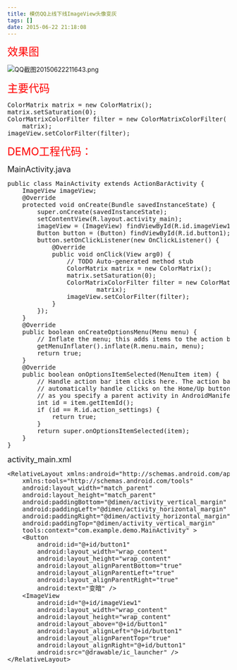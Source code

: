 ```yaml
---
title: 模仿QQ上线下线ImageView头像变灰
tags: []
date: 2015-06-22 21:18:08
---
```


<span style="font-size: 24px; color: rgb(255, 0, 0);">效果图</span>

![QQ截图20150622211643.png](http://www.mandroid.cn/zb_users/upload/2015/06/201506221434979262141789.png "201506221434979262141789.png")

<span style="font-size: 24px; color: rgb(255, 0, 0);">主要代码</span>
<pre class="brush:java;toolbar:false">ColorMatrix&nbsp;matrix&nbsp;=&nbsp;new&nbsp;ColorMatrix();
matrix.setSaturation(0);
ColorMatrixColorFilter&nbsp;filter&nbsp;=&nbsp;new&nbsp;ColorMatrixColorFilter(
&nbsp;&nbsp;&nbsp;&nbsp;matrix);
imageView.setColorFilter(filter);</pre>

<span style="font-size: 24px; color: rgb(255, 0, 0);">DEMO工程代码：</span>

<span style="font-size: 18px;">MainActivity.java</span><span style="font-size: 24px;">
</span>
<pre class="brush:java;toolbar:false">public&nbsp;class&nbsp;MainActivity&nbsp;extends&nbsp;ActionBarActivity&nbsp;{
&nbsp;&nbsp;&nbsp;&nbsp;ImageView&nbsp;imageView;
&nbsp;&nbsp;&nbsp;&nbsp;@Override
&nbsp;&nbsp;&nbsp;&nbsp;protected&nbsp;void&nbsp;onCreate(Bundle&nbsp;savedInstanceState)&nbsp;{
&nbsp;&nbsp;&nbsp;&nbsp;&nbsp;&nbsp;&nbsp;&nbsp;super.onCreate(savedInstanceState);
&nbsp;&nbsp;&nbsp;&nbsp;&nbsp;&nbsp;&nbsp;&nbsp;setContentView(R.layout.activity_main);
&nbsp;&nbsp;&nbsp;&nbsp;&nbsp;&nbsp;&nbsp;&nbsp;imageView&nbsp;=&nbsp;(ImageView)&nbsp;findViewById(R.id.imageView1);
&nbsp;&nbsp;&nbsp;&nbsp;&nbsp;&nbsp;&nbsp;&nbsp;Button&nbsp;button&nbsp;=&nbsp;(Button)&nbsp;findViewById(R.id.button1);
&nbsp;&nbsp;&nbsp;&nbsp;&nbsp;&nbsp;&nbsp;&nbsp;button.setOnClickListener(new&nbsp;OnClickListener()&nbsp;{
&nbsp;&nbsp;&nbsp;&nbsp;&nbsp;&nbsp;&nbsp;&nbsp;&nbsp;&nbsp;&nbsp;&nbsp;@Override
&nbsp;&nbsp;&nbsp;&nbsp;&nbsp;&nbsp;&nbsp;&nbsp;&nbsp;&nbsp;&nbsp;&nbsp;public&nbsp;void&nbsp;onClick(View&nbsp;arg0)&nbsp;{
&nbsp;&nbsp;&nbsp;&nbsp;&nbsp;&nbsp;&nbsp;&nbsp;&nbsp;&nbsp;&nbsp;&nbsp;&nbsp;&nbsp;&nbsp;&nbsp;//&nbsp;TODO&nbsp;Auto-generated&nbsp;method&nbsp;stub
&nbsp;&nbsp;&nbsp;&nbsp;&nbsp;&nbsp;&nbsp;&nbsp;&nbsp;&nbsp;&nbsp;&nbsp;&nbsp;&nbsp;&nbsp;&nbsp;ColorMatrix&nbsp;matrix&nbsp;=&nbsp;new&nbsp;ColorMatrix();
&nbsp;&nbsp;&nbsp;&nbsp;&nbsp;&nbsp;&nbsp;&nbsp;&nbsp;&nbsp;&nbsp;&nbsp;&nbsp;&nbsp;&nbsp;&nbsp;matrix.setSaturation(0);
&nbsp;&nbsp;&nbsp;&nbsp;&nbsp;&nbsp;&nbsp;&nbsp;&nbsp;&nbsp;&nbsp;&nbsp;&nbsp;&nbsp;&nbsp;&nbsp;ColorMatrixColorFilter&nbsp;filter&nbsp;=&nbsp;new&nbsp;ColorMatrixColorFilter(
&nbsp;&nbsp;&nbsp;&nbsp;&nbsp;&nbsp;&nbsp;&nbsp;&nbsp;&nbsp;&nbsp;&nbsp;&nbsp;&nbsp;&nbsp;&nbsp;&nbsp;&nbsp;&nbsp;&nbsp;&nbsp;&nbsp;&nbsp;&nbsp;matrix);
&nbsp;&nbsp;&nbsp;&nbsp;&nbsp;&nbsp;&nbsp;&nbsp;&nbsp;&nbsp;&nbsp;&nbsp;&nbsp;&nbsp;&nbsp;&nbsp;imageView.setColorFilter(filter);
&nbsp;&nbsp;&nbsp;&nbsp;&nbsp;&nbsp;&nbsp;&nbsp;&nbsp;&nbsp;&nbsp;&nbsp;}
&nbsp;&nbsp;&nbsp;&nbsp;&nbsp;&nbsp;&nbsp;&nbsp;});
&nbsp;&nbsp;&nbsp;&nbsp;}
&nbsp;&nbsp;&nbsp;&nbsp;@Override
&nbsp;&nbsp;&nbsp;&nbsp;public&nbsp;boolean&nbsp;onCreateOptionsMenu(Menu&nbsp;menu)&nbsp;{
&nbsp;&nbsp;&nbsp;&nbsp;&nbsp;&nbsp;&nbsp;&nbsp;//&nbsp;Inflate&nbsp;the&nbsp;menu;&nbsp;this&nbsp;adds&nbsp;items&nbsp;to&nbsp;the&nbsp;action&nbsp;bar&nbsp;if&nbsp;it&nbsp;is&nbsp;present.
&nbsp;&nbsp;&nbsp;&nbsp;&nbsp;&nbsp;&nbsp;&nbsp;getMenuInflater().inflate(R.menu.main,&nbsp;menu);
&nbsp;&nbsp;&nbsp;&nbsp;&nbsp;&nbsp;&nbsp;&nbsp;return&nbsp;true;
&nbsp;&nbsp;&nbsp;&nbsp;}
&nbsp;&nbsp;&nbsp;&nbsp;@Override
&nbsp;&nbsp;&nbsp;&nbsp;public&nbsp;boolean&nbsp;onOptionsItemSelected(MenuItem&nbsp;item)&nbsp;{
&nbsp;&nbsp;&nbsp;&nbsp;&nbsp;&nbsp;&nbsp;&nbsp;//&nbsp;Handle&nbsp;action&nbsp;bar&nbsp;item&nbsp;clicks&nbsp;here.&nbsp;The&nbsp;action&nbsp;bar&nbsp;will
&nbsp;&nbsp;&nbsp;&nbsp;&nbsp;&nbsp;&nbsp;&nbsp;//&nbsp;automatically&nbsp;handle&nbsp;clicks&nbsp;on&nbsp;the&nbsp;Home/Up&nbsp;button,&nbsp;so&nbsp;long
&nbsp;&nbsp;&nbsp;&nbsp;&nbsp;&nbsp;&nbsp;&nbsp;//&nbsp;as&nbsp;you&nbsp;specify&nbsp;a&nbsp;parent&nbsp;activity&nbsp;in&nbsp;AndroidManifest.xml.
&nbsp;&nbsp;&nbsp;&nbsp;&nbsp;&nbsp;&nbsp;&nbsp;int&nbsp;id&nbsp;=&nbsp;item.getItemId();
&nbsp;&nbsp;&nbsp;&nbsp;&nbsp;&nbsp;&nbsp;&nbsp;if&nbsp;(id&nbsp;==&nbsp;R.id.action_settings)&nbsp;{
&nbsp;&nbsp;&nbsp;&nbsp;&nbsp;&nbsp;&nbsp;&nbsp;&nbsp;&nbsp;&nbsp;&nbsp;return&nbsp;true;
&nbsp;&nbsp;&nbsp;&nbsp;&nbsp;&nbsp;&nbsp;&nbsp;}
&nbsp;&nbsp;&nbsp;&nbsp;&nbsp;&nbsp;&nbsp;&nbsp;return&nbsp;super.onOptionsItemSelected(item);
&nbsp;&nbsp;&nbsp;&nbsp;}
}</pre>

<span style="font-size: 18px;">activity_main.xml</span>

<pre class="brush:xml;toolbar:false">&lt;RelativeLayout&nbsp;xmlns:android=&quot;http://schemas.android.com/apk/res/android&quot;
&nbsp;&nbsp;&nbsp;&nbsp;xmlns:tools=&quot;http://schemas.android.com/tools&quot;
&nbsp;&nbsp;&nbsp;&nbsp;android:layout_width=&quot;match_parent&quot;
&nbsp;&nbsp;&nbsp;&nbsp;android:layout_height=&quot;match_parent&quot;
&nbsp;&nbsp;&nbsp;&nbsp;android:paddingBottom=&quot;@dimen/activity_vertical_margin&quot;
&nbsp;&nbsp;&nbsp;&nbsp;android:paddingLeft=&quot;@dimen/activity_horizontal_margin&quot;
&nbsp;&nbsp;&nbsp;&nbsp;android:paddingRight=&quot;@dimen/activity_horizontal_margin&quot;
&nbsp;&nbsp;&nbsp;&nbsp;android:paddingTop=&quot;@dimen/activity_vertical_margin&quot;
&nbsp;&nbsp;&nbsp;&nbsp;tools:context=&quot;com.example.demo.MainActivity&quot;&nbsp;&gt;
&nbsp;&nbsp;&nbsp;&nbsp;&lt;Button
&nbsp;&nbsp;&nbsp;&nbsp;&nbsp;&nbsp;&nbsp;&nbsp;android:id=&quot;@+id/button1&quot;
&nbsp;&nbsp;&nbsp;&nbsp;&nbsp;&nbsp;&nbsp;&nbsp;android:layout_width=&quot;wrap_content&quot;
&nbsp;&nbsp;&nbsp;&nbsp;&nbsp;&nbsp;&nbsp;&nbsp;android:layout_height=&quot;wrap_content&quot;
&nbsp;&nbsp;&nbsp;&nbsp;&nbsp;&nbsp;&nbsp;&nbsp;android:layout_alignParentBottom=&quot;true&quot;
&nbsp;&nbsp;&nbsp;&nbsp;&nbsp;&nbsp;&nbsp;&nbsp;android:layout_alignParentLeft=&quot;true&quot;
&nbsp;&nbsp;&nbsp;&nbsp;&nbsp;&nbsp;&nbsp;&nbsp;android:layout_alignParentRight=&quot;true&quot;
&nbsp;&nbsp;&nbsp;&nbsp;&nbsp;&nbsp;&nbsp;&nbsp;android:text=&quot;变暗&quot;&nbsp;/&gt;
&nbsp;&nbsp;&nbsp;&nbsp;&lt;ImageView
&nbsp;&nbsp;&nbsp;&nbsp;&nbsp;&nbsp;&nbsp;&nbsp;android:id=&quot;@+id/imageView1&quot;
&nbsp;&nbsp;&nbsp;&nbsp;&nbsp;&nbsp;&nbsp;&nbsp;android:layout_width=&quot;wrap_content&quot;
&nbsp;&nbsp;&nbsp;&nbsp;&nbsp;&nbsp;&nbsp;&nbsp;android:layout_height=&quot;wrap_content&quot;
&nbsp;&nbsp;&nbsp;&nbsp;&nbsp;&nbsp;&nbsp;&nbsp;android:layout_above=&quot;@+id/button1&quot;
&nbsp;&nbsp;&nbsp;&nbsp;&nbsp;&nbsp;&nbsp;&nbsp;android:layout_alignLeft=&quot;@+id/button1&quot;
&nbsp;&nbsp;&nbsp;&nbsp;&nbsp;&nbsp;&nbsp;&nbsp;android:layout_alignParentTop=&quot;true&quot;
&nbsp;&nbsp;&nbsp;&nbsp;&nbsp;&nbsp;&nbsp;&nbsp;android:layout_alignRight=&quot;@+id/button1&quot;
&nbsp;&nbsp;&nbsp;&nbsp;&nbsp;&nbsp;&nbsp;&nbsp;android:src=&quot;@drawable/ic_launcher&quot;&nbsp;/&gt;
&lt;/RelativeLayout&gt;</pre>